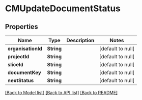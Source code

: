 # CMUpdateDocumentStatus
## Properties

| Name | Type | Description | Notes |
|------------ | ------------- | ------------- | -------------|
| **organisationId** | **String** |  | [default to null] |
| **projectId** | **String** |  | [default to null] |
| **sliceId** | **String** |  | [default to null] |
| **documentKey** | **String** |  | [default to null] |
| **nextStatus** | **String** |  | [default to null] |

[[Back to Model list]](../README.md#documentation-for-models) [[Back to API list]](../README.md#documentation-for-api-endpoints) [[Back to README]](../README.md)

